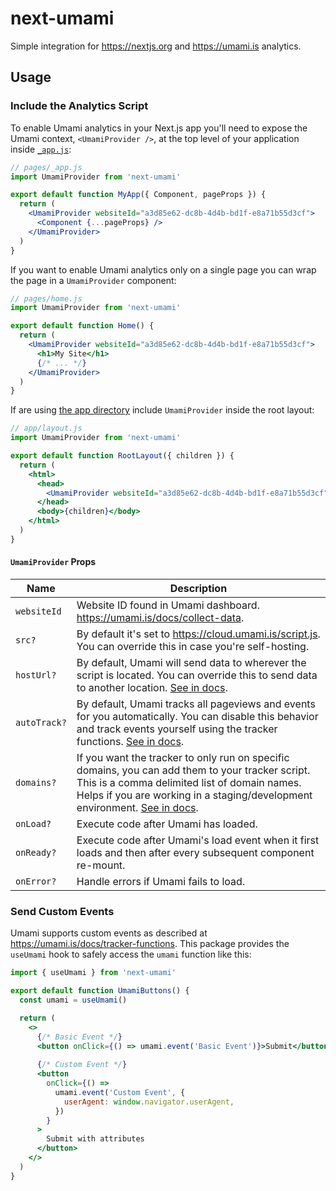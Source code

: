 # next-umami

Simple integration for https://nextjs.org and https://umami.is analytics.

## Usage

### Include the Analytics Script

To enable Umami analytics in your Next.js app you'll need to expose the Umami context, `<UmamiProvider />`, at the top level of your application inside [`_app.js`](https://nextjs.org/docs/advanced-features/custom-app):
```jsx
// pages/_app.js
import UmamiProvider from 'next-umami'

export default function MyApp({ Component, pageProps }) {
  return (
    <UmamiProvider websiteId="a3d85e62-dc8b-4d4b-bd1f-e8a71b55d3cf">
      <Component {...pageProps} />
    </UmamiProvider>
  )
}
```

If you want to enable Umami analytics only on a single page you can wrap the page in a `UmamiProvider` component:
```jsx
// pages/home.js
import UmamiProvider from 'next-umami'

export default function Home() {
  return (
    <UmamiProvider websiteId="a3d85e62-dc8b-4d4b-bd1f-e8a71b55d3cf">
      <h1>My Site</h1>
      {/* ... */}
    </UmamiProvider>
  )
}
```

If are using [the app directory](https://beta.nextjs.org/docs/routing/fundamentals#the-app-directory) include `UmamiProvider` inside the root layout:
```jsx
// app/layout.js
import UmamiProvider from 'next-umami'

export default function RootLayout({ children }) {
  return (
    <html>
      <head>
        <UmamiProvider websiteId="a3d85e62-dc8b-4d4b-bd1f-e8a71b55d3cf" />
      </head>
      <body>{children}</body>
    </html>
  )
}
```

#### `UmamiProvider` Props
| Name         | Description                                                                                                                                                                                                                                                                               |
|--------------|-------------------------------------------------------------------------------------------------------------------------------------------------------------------------------------------------------------------------------------------------------------------------------------------|
| `websiteId`  | Website ID found in Umami dashboard. https://umami.is/docs/collect-data.                                                                                                                                                                                                                  |
| `src?`       | By default it's set to https://cloud.umami.is/script.js. You can override this in case you're self-hosting.                                                                                                                                                                               |
| `hostUrl?`   | By default, Umami will send data to wherever the script is located. You can override this to send data to another location. [See in docs](https://umami.is/docs/tracker-configuration#data-host-url).                                                                                     |
| `autoTrack?` | By default, Umami tracks all pageviews and events for you automatically. You can disable this behavior and track events yourself using the tracker functions. [See in docs](https://umami.is/docs/tracker-configuration#data-auto-track).                                                 |
| `domains?`   | If you want the tracker to only run on specific domains, you can add them to your tracker script. This is a comma delimited list of domain names. Helps if you are working in a staging/development environment. [See in docs](https://umami.is/docs/tracker-configuration#data-domains). |
| `onLoad?`    | Execute code after Umami has loaded.                                                                                                                                                                                                                                                      |
| `onReady?`   | Execute code after Umami's load event when it first loads and then after every subsequent component re-mount.                                                                                                                                                                             |
| `onError?`   | Handle errors if Umami fails to load.                                                                                                                                                                                                                                                     |


### Send Custom Events

Umami supports custom events as described at https://umami.is/docs/tracker-functions. This package provides the `useUmami` hook to safely access the `umami` function like this:
```jsx
import { useUmami } from 'next-umami'

export default function UmamiButtons() {
  const umami = useUmami()

  return (
    <>
      {/* Basic Event */}
      <button onClick={() => umami.event('Basic Event')}>Submit</button>
      
      {/* Custom Event */}
      <button
        onClick={() =>
          umami.event('Custom Event', {
            userAgent: window.navigator.userAgent,
          })
        }
      >
        Submit with attributes
      </button>
    </>
  )
}
```